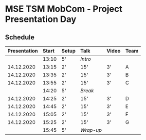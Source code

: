# MSE TSM MobCom - Project Presentation Day

## Schedule

Presentation|Start|Setup|Talk|Video|Team
:---|:---|:---|:---|:---|:---
 | |13:10|5'|_Intro_
14.12.2020|13:15|2'|15'|3'|A
14.12.2020|13:35|2'|15'|3'|B
14.12.2020|13:55|2'|15'|3'|C
 | |14:20|5'|_Break_
14.12.2020|14:25|2'|15'|3'|D
14.12.2020|14:45|2'|15'|3'|E
14.12.2020|15:05|2'|15'|3'|F
14.12.2020|15:25|2'|15'|3'|G
 | |15:45|5'|_Wrap-up_
